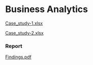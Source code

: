 # Business Analytics 

[Case_study-1.xlsx](https://github.com/Tashipalden/Projects/files/11535739/Project_2_Case_study_3.2.xlsx)

[Case_study-2.xlsx](https://github.com/Tashipalden/Projects/files/11535744/Project_2_Case_study_4.1.xlsx)
### Report
[Findings.pdf](https://github.com/Tashipalden/Projects/files/11535746/findings_case_study_4.3.pdf)
